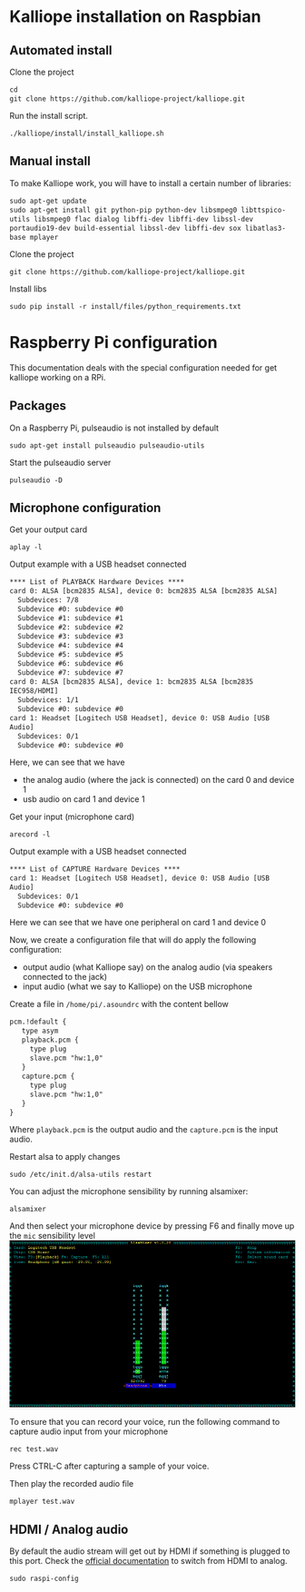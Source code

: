 # Kalliope installation on Raspbian

## Automated install

Clone the project
```
cd
git clone https://github.com/kalliope-project/kalliope.git
```

Run the install script.
```
./kalliope/install/install_kalliope.sh
```

## Manual install

To make Kalliope work, you will have to install a certain number of libraries:
```
sudo apt-get update
sudo apt-get install git python-pip python-dev libsmpeg0 libttspico-utils libsmpeg0 flac dialog libffi-dev libffi-dev libssl-dev portaudio19-dev build-essential libssl-dev libffi-dev sox libatlas3-base mplayer
```

Clone the project
```
git clone https://github.com/kalliope-project/kalliope.git
```

Install libs
```
sudo pip install -r install/files/python_requirements.txt
```

# Raspberry Pi configuration

This documentation deals with the special configuration needed for get kalliope working on a RPi.

## Packages

On a Raspberry Pi, pulseaudio is not installed by default
```
sudo apt-get install pulseaudio pulseaudio-utils
```

Start the pulseaudio server
```
pulseaudio -D
```

## Microphone configuration

Get your output card
```
aplay -l
```

Output example with a USB headset connected
```
**** List of PLAYBACK Hardware Devices ****
card 0: ALSA [bcm2835 ALSA], device 0: bcm2835 ALSA [bcm2835 ALSA]
  Subdevices: 7/8
  Subdevice #0: subdevice #0
  Subdevice #1: subdevice #1
  Subdevice #2: subdevice #2
  Subdevice #3: subdevice #3
  Subdevice #4: subdevice #4
  Subdevice #5: subdevice #5
  Subdevice #6: subdevice #6
  Subdevice #7: subdevice #7
card 0: ALSA [bcm2835 ALSA], device 1: bcm2835 ALSA [bcm2835 IEC958/HDMI]
  Subdevices: 1/1
  Subdevice #0: subdevice #0
card 1: Headset [Logitech USB Headset], device 0: USB Audio [USB Audio]
  Subdevices: 0/1
  Subdevice #0: subdevice #0
```

Here, we can see that we have 
- the analog audio (where the jack is connected) on the card 0 and device 1
- usb audio on card 1 and device 1


Get your input (microphone card)
```
arecord -l
```

Output example with a USB headset connected
```
**** List of CAPTURE Hardware Devices ****
card 1: Headset [Logitech USB Headset], device 0: USB Audio [USB Audio]
  Subdevices: 0/1
  Subdevice #0: subdevice #0
```

Here we can see that we have one peripheral on card 1 and device 0

Now, we create a configuration file that will do apply the following configuration:
- output audio (what Kalliope say) on the analog audio (via speakers connected to the jack)
- input audio (what we say to Kalliope) on the USB microphone

Create a file in `/home/pi/.asoundrc` with the content bellow
```
pcm.!default {
   type asym
   playback.pcm {
     type plug
     slave.pcm "hw:1,0"
   }
   capture.pcm {
     type plug
     slave.pcm "hw:1,0"
   }
}
```

Where `playback.pcm` is the output audio and the `capture.pcm` is the input audio.

Restart alsa to apply changes
```
sudo /etc/init.d/alsa-utils restart
```

You can adjust the microphone sensibility by running alsamixer:
```
alsamixer
```
And then select your microphone device by pressing F6 and finally move up the `mic` sensibility level
![logo](../../images/alsamixer_mic_level.png)

To ensure that you can record your voice, run the following command to capture audio input from your microphone
```
rec test.wav
```

Press CTRL-C after capturing a sample of your voice.

Then play the recorded audio file
```
mplayer test.wav
```


## HDMI / Analog audio

By default the audio stream will get out by HDMI if something is plugged to this port.
Check the [official documentation](https://www.raspberrypi.org/documentation/configuration/audio-config.md) to switch from HDMI to analog.

```
sudo raspi-config
```
